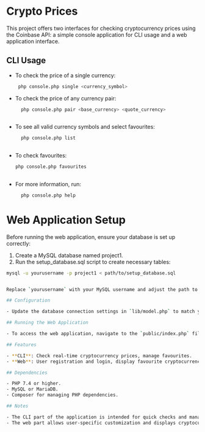 # Crypto Prices

This project offers two interfaces for checking cryptocurrency prices using the Coinbase API: a simple console application for CLI usage and a web application interface.

## CLI Usage

- To check the price of a single currency:
   ```bash
    php console.php single <currency_symbol>

- To check the price of any currency pair:
  ```bash
    php console.php pair <base_currency> <quote_currency>
    
- To see all valid currency symbols and select favourites:
  ```bash
    php console.php list
    
- To check favourites:
  ```bash
  php console.php favourites
    
- For more information, run:
  ```bash
    php console.php help


# Web Application Setup

Before running the web application, ensure your database is set up correctly:

1. Create a MySQL database named project1.
2. Run the setup_database.sql script to create necessary tables:

  ```bash
  mysql -u yourusername -p project1 < path/to/setup_database.sql


Replace `yourusername` with your MySQL username and adjust the path to the SQL script as necessary.

## Configuration

- Update the database connection settings in `lib/model.php` to match your database credentials.

## Running the Web Application

- To access the web application, navigate to the `public/index.php` file in your web browser, or configure your web server to serve the `public` directory as the root.

## Features

- **CLI**: Check real-time cryptocurrency prices, manage favourites.
- **Web**: User registration and login, display favourite cryptocurrencies, real-time price updates.

## Dependencies

- PHP 7.4 or higher.
- MySQL or MariaDB.
- Composer for managing PHP dependencies.

## Notes

- The CLI part of the application is intended for quick checks and managing favourites.
- The web part allows user-specific customization and displays cryptocurrency prices in a    more interactive manner.

